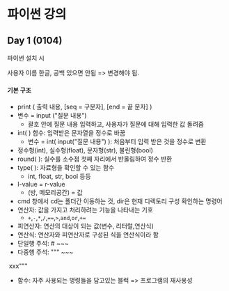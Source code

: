 # 파이썬 강의



## Day 1 (0104)

파이썬 설치 시

사용자 이름 한글, 공백 있으면 안됨 => 변경해야 됨. 



#### 기본 구조

* print ( 출력 내용, [seq = 구분자], [end = 끝 문자] )
* 변수 = input ("질문 내용")
  * 괄호 안에 질문 내용 입력하고, 사용자가 질문에 대해 입력한 값 돌려줌
* int( ) 함수: 입력받은 문자열을 정수로 바꿈
  * 변수 = int( input("질문 내용") ): 처음부터 입력 받은 것을 정수로 변환
* 정수형(int), 실수형(float), 문자형(str), 불린형(bool)
* round( ): 실수를 소수점 첫째 자리에서 반올림하여 정수 반환
* type( ): 자료형을 확인할 수 있는 함수 
  * int, float, str, bool 등등 
* l-value = r-value
  * (방, 메모리공간) = 값 
* cmd 창에서 cd는 폴더간 이동하는 것, dir은 현재 디렉토리 구성 확인하는 명령어
* 연산자: 값을 가지고 처리하려는 기능을 나타내는 기호
  * `+`,`-`,`*`,`/`,`==`,`>`,`and`,`or`,`+=`
* 피연산자: 연산의 대상이 되는 값(변수, 리터럴,연산식)
* 연산식: 연산자와 피연산자로 구성된 식을 연산식이라 함
* 단일행 주석: # ~~~
* 다중행 주석: """ ~~~

​                                   xxx"""

* 함수: 자주 사용되는 명령들을 담고있는 블럭 => 프로그램의 재사용성

